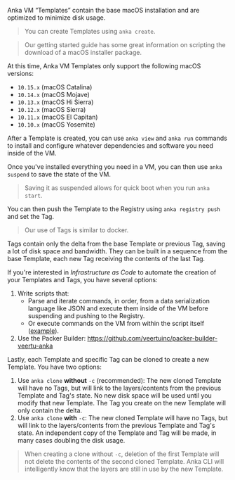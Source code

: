 Anka VM “Templates” contain the base macOS installation and are optimized to minimize disk usage.

> You can create Templates using `anka create`.

> Our getting started guide has some great information on scripting the download of a macOS installer package.

At this time, Anka VM Templates only support the following macOS versions:

- `10.15.x` (macOS Catalina)
- `10.14.x` (macOS Mojave)
- `10.13.x` (macOS Hi Sierra)
- `10.12.x` (macOS Sierra)
- `10.11.x` (macOS El Capitan)
- `10.10.x` (macOS Yosemite)

After a Template is created, you can use `anka view` and `anka run` commands to install and configure whatever dependencies and software you need inside of the VM.

Once you've installed everything you need in a VM, you can then use `anka suspend` to save the state of the VM.

> Saving it as suspended allows for quick boot when you run `anka start`.

You can then push the Template to the Registry using `anka registry push` and set the Tag.

> Our use of Tags is similar to docker.

Tags contain only the delta from the base Template or previous Tag, saving a lot of disk space and bandwidth. They can be built in a sequence from the base Template, each new Tag receiving the contents of the last Tag.

If you're interested in _Infrastructure as Code_ to automate the creation of your Templates and Tags, you have several options:

1. Write scripts that:
    - Parse and iterate commands, in order, from a data serialization language like JSON and execute them inside of the VM before suspending and pushing to the Registry.
    - Or execute commands on the VM from within the script itself ([example](https://gist.github.com/NorseGaud/b637dc9c2b18116a48a040c825b16a47)).
2. Use the Packer Builder: https://github.com/veertuinc/packer-builder-veertu-anka

Lastly, each Template and specific Tag can be cloned to create a new Template. You have two options:

1. Use `anka clone` **without** `-c` (recommended): The new cloned Template will have no Tags, but will link to the layers/contents from the previous Template and Tag's state. No new disk space will be used until you modify that new Template. The Tag you create on the new Template will only contain the delta.
2. Use `anka clone` **with** `-c`: The new cloned Template will have no Tags, but will link to the layers/contents from the previous Template and Tag's state. An independent copy of the Template and Tag will be made, in many cases doubling the disk usage.

> When creating a clone without `-c`, deletion of the first Template will not delete the contents of the second cloned Template. Anka CLI will intelligently know that the layers are still in use by the new Template.

